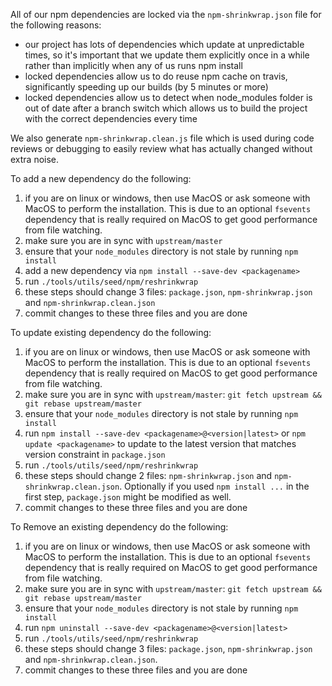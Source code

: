 All of our npm dependencies are locked via the `npm-shrinkwrap.json` file for the following reasons:

- our project has lots of dependencies which update at unpredictable times, so it's important that
  we update them explicitly once in a while rather than implicitly when any of us runs npm install
- locked dependencies allow us to do reuse npm cache on travis, significantly speeding up our builds
  (by 5 minutes or more)
- locked dependencies allow us to detect when node_modules folder is out of date after a branch switch
  which allows us to build the project with the correct dependencies every time

We also generate `npm-shrinkwrap.clean.js` file which is used during code reviews or debugging to easily review what has actually changed without extra noise.

To add a new dependency do the following:

1. if you are on linux or windows, then use MacOS or ask someone with MacOS to perform the 
   installation. This is due to an optional `fsevents` dependency that is really required on MacOS 
   to get good performance from file watching.
2. make sure you are in sync with `upstream/master`
3. ensure that your `node_modules` directory is not stale by running `npm install`
4. add a new dependency via `npm install --save-dev <packagename>`
5. run `./tools/utils/seed/npm/reshrinkwrap`
6. these steps should change 3 files: `package.json`, `npm-shrinkwrap.json` and `npm-shrinkwrap.clean.json`
7. commit changes to these three files and you are done


To update existing dependency do the following:

1. if you are on linux or windows, then use MacOS or ask someone with MacOS to perform the 
   installation. This is due to an optional `fsevents` dependency that is really required on MacOS 
   to get good performance from file watching.
2. make sure you are in sync with `upstream/master`: `git fetch upstream && git rebase upstream/master`
3. ensure that your `node_modules` directory is not stale by running `npm install`
4. run `npm install --save-dev <packagename>@<version|latest>` or `npm update <packagename>` to 
   update to the latest version that matches version constraint in `package.json`
5. run `./tools/utils/seed/npm/reshrinkwrap`
6. these steps should change 2 files: `npm-shrinkwrap.json` and `npm-shrinkwrap.clean.json`.
   Optionally if you used `npm install ...` in the first step, `package.json` might be modified as 
   well.
7. commit changes to these three files and you are done


To Remove an existing dependency do the following:

1. if you are on linux or windows, then use MacOS or ask someone with MacOS to perform the 
   installation. This is due to an optional `fsevents` dependency that is really required on MacOS 
   to get good performance from file watching.
2. make sure you are in sync with `upstream/master`: `git fetch upstream && git rebase upstream/master`
3. ensure that your `node_modules` directory is not stale by running `npm install`
4. run `npm uninstall --save-dev <packagename>@<version|latest>`
5. run `./tools/utils/seed/npm/reshrinkwrap`
6. these steps should change 3 files: `package.json`, `npm-shrinkwrap.json` and `npm-shrinkwrap.clean.json`.
7. commit changes to these three files and you are done
